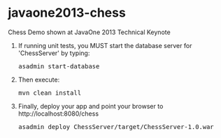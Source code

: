 javaone2013-chess
=================

Chess Demo shown at JavaOne 2013 Technical Keynote

1. If running unit tests, you MUST start the database server for 'ChessServer' by typing:

   <pre>asadmin start-database</pre>

2. Then execute:

   <pre>mvn clean install</pre>

3. Finally, deploy your app and point your browser to http://localhost:8080/chess

   <pre>asadmin deploy ChessServer/target/ChessServer-1.0.war</pre>
